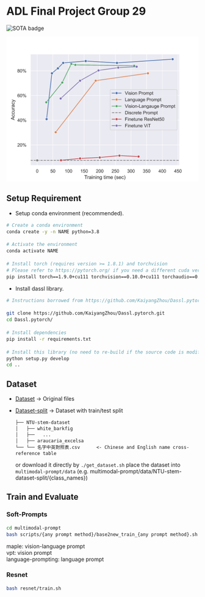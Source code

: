 # ADL Final Project Group 29

![SOTA badge](https://img.shields.io/badge/State%20of%20the%20Art-Prompt%20Engineering%20on%20Trees%20in%20NTU%20Campus-%2321b3b6)

![Trainingtime-Acc](trainingtime_acc.png)

## Setup Requirement

* Setup conda environment (recommended).

```bash
# Create a conda environment
conda create -y -n NAME python=3.8

# Activate the environment
conda activate NAME

# Install torch (requires version >= 1.8.1) and torchvision
# Please refer to https://pytorch.org/ if you need a different cuda version
pip install torch==1.9.0+cu111 torchvision==0.10.0+cu111 torchaudio==0.9.0 -f https://download.pytorch.org/whl/torch_stable.html
```

* Install dassl library.

```bash
# Instructions borrowed from https://github.com/KaiyangZhou/Dassl.pytorch#installation

git clone https://github.com/KaiyangZhou/Dassl.pytorch.git
cd Dassl.pytorch/

# Install dependencies
pip install -r requirements.txt

# Install this library (no need to re-build if the source code is modified)
python setup.py develop
cd ..
```

## Dataset

* [Dataset](https://drive.google.com/drive/folders/1DYSh7eWmjX2MW5UEAKVNDKV_q_q_zY36?usp=share_link) -> Original files
* [Dataset-split](https://drive.google.com/drive/folders/1JXjUjSJT8MR9aBY_t0-iKQqzR6hIt_PF?usp=share_link) -> Dataset with train/test split

    ```plain_text
    ├── NTU-stem-dataset
    │   ├── white_barkfig
    │   ├──   ...
    │   ├── araucaria_excelsa
    └── └── 名字中英對照表.csv      <- Chinese and English name cross-reference table
    ```

    or download it directly by `./get_dataset.sh`
    place the dataset into `multimodal-prompt/data` (e.g. multimodal-prompt/data/NTU-stem-dataset-split/{class_names})

## Train and Evaluate

### Soft-Prompts

```bash
cd multimodal-prompt
bash scripts/{any prompt method}/base2new_train_{any prompt method}.sh
```

maple: vision-language prompt \
vpt: vision prompt \
language-prompting: language prompt

### Resnet

```bash
bash resnet/train.sh
```

